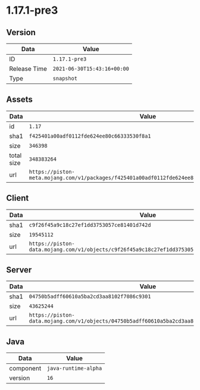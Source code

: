 # 1.17.1-pre3

## Version

|**Data**        | **Value**                 |
|----------------|-------------------------|
| ID   | ```1.17.1-pre3```   |
| Release Time   | ```2021-06-30T15:43:16+00:00```   |
| Type   | ```snapshot```   |

## Assets

|**Data**        | **Value**                 |
|----------------|-------------------------|
| id   | ```1.17```   |
| sha1   | ```f425401a00adf0112fde624ee80c66333530f8a1```   |
| size   | ```346398```   |
| total size  | ```348383264```  |
| url       | ```https://piston-meta.mojang.com/v1/packages/f425401a00adf0112fde624ee80c66333530f8a1/1.17.json``` |

## Client

|**Data**        | **Value**                 |
|----------------|-------------------------|
| sha1   | ```c9f26f45a9c18c27ef1dd3753057ce81401d742d```   |
| size   | ```19545112```   |
| url       | ```https://piston-data.mojang.com/v1/objects/c9f26f45a9c18c27ef1dd3753057ce81401d742d/client.jar``` |

## Server

|**Data**        | **Value**                 |
|----------------|-------------------------|
| sha1   | ```04750b5adff60610a5ba2cd3aa8102f7086c9301```   |
| size   | ```43625244```   |
| url       | ```https://piston-data.mojang.com/v1/objects/04750b5adff60610a5ba2cd3aa8102f7086c9301/server.jar``` |

## Java

|**Data**        | **Value**                 |
|----------------|-------------------------|
| component   | ```java-runtime-alpha```   |
| version   | ```16```   |